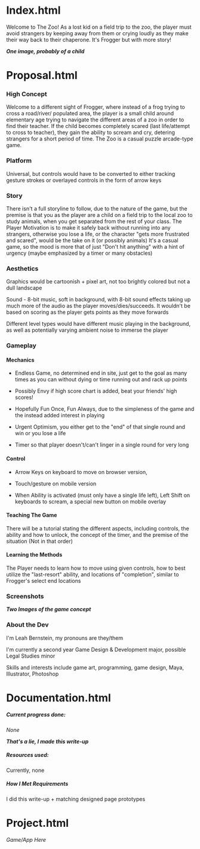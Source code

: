 Index.html
==========


Welcome to The Zoo! As a lost kid on a field trip to the zoo, the player must avoid strangers by keeping away from them or crying loudly as they 
make their way back to their chaperone. It's Frogger but with more story!

***One image, probably of a child***

Proposal.html
=============

### High Concept

Welcome to a different sight of Frogger, where instead of a frog trying to cross a road/river/
populated area, the player is a small child around elementary age trying to navigate the different areas of a zoo in order to find their teacher.
If the child becomes completely scared (last life/attempt to cross to teacher), they gain the ability to scream and cry, detering strangers for
a short period of time.
The Zoo is a casual puzzle arcade-type game.

### Platform

Universal, but controls would have to be converted to either tracking gesture strokes or overlayed controls in the form of arrow keys

### Story

There isn't a full storyline to follow, due to the nature of the game, but the premise is that you as the player are a child on a field trip to the local zoo to
study animals, when you get separated from the rest of your class. The Player Motivation is to make it safely back without running into any strangers, otherwise you
lose a life, or the character "gets more frustrated and scared", would be the take on it
(or possibly animals)
It's a casual game, so the mood is more that of just "Don't hit anything" with a hint of urgency (maybe emphasized by a timer or many obstacles)

### Aesthetics

Graphics would be cartoonish + pixel art, not too brightly colored but not a dull landscape

Sound - 8-bit music, soft in background, with 8-bit sound effects taking up much more of the audio as the player moves/dies/succeeds.
It wouldn't be based on scoring as the player gets points as they move forwards

Different level types would have different music playing in the background, as well as potentially varying ambient noise to immerse the player

### Gameplay

#### Mechanics

* Endless Game, no determined end in site, just get to the goal as many times as you can without dying or time running out and rack up points

* Possibly Envy if high score chart is added, beat your friends' high scores!

* Hopefully Fun Once, Fun Always, due to the simpleness of the game and the instead added interest in playing

* Urgent Optimism, you either get to the "end" of that single round and win or you lose a life

* Timer so that player doesn't/can't linger in a single round for very long

#### Control

* Arrow Keys on keyboard to move on browser version,
* Touch/gesture on mobile version

* When Ability is activated (must only have a single life left), Left Shift on keyboards to scream, a special new button on mobile overlay

#### Teaching The Game

There will be a tutorial stating the different aspects, including controls, the ability and how to unlock, the concept of the timer, and the premise of the situation (Not in that order)

#### Learning the Methods

The Player needs to learn how to move using given controls, how to best utilize the "last-resort" ability, and locations of "completion", similar to Frogger's select end locations

### Screenshots

***Two Images of the game concept***

### About the Dev

I'm Leah Bernstein, my pronouns are they/them

I'm currently a second year Game Design & Development major, possible Legal Studies minor

Skills and interests include game art, programming, game design, Maya, Illustrator, Photoshop




Documentation.html
==================

##### Current progress done:

*None*

***That's a lie, I made this write-up***

##### Resources used:

Currently, none

##### How I Met Requirements

I did this write-up + matching designed page prototypes


Project.html
============

*Game/App Here*
